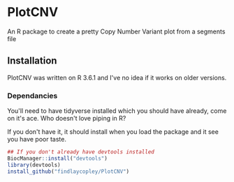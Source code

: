 # PlotCNV
An R package to create a pretty Copy Number Variant plot from a segments file

## Installation

PlotCNV was written on R 3.6.1 and I've no idea if it works on older versions.

### Dependancies

You'll need to have tidyverse installed which you should have already, come on it's ace. Who doesn't love piping in R?

If you don't have it, it should install when you load the package and it see you have poor taste.

```R
## If you don't already have devtools installed
BiocManager::install("devtools")
library(devtools)
install_github("findlaycopley/PlotCNV")
```
